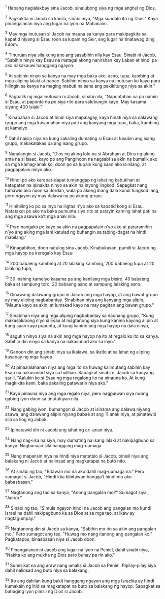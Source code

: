 <sup>1</sup>
Habang naglalakbay sina Jacob, sinalubong siya ng mga anghel ng Dios. 

<sup>2</sup>
Pagkakita ni Jacob sa kanila, sinabi niya, "Mga sundalo ito ng Dios." Kaya pinangalanan niya ang lugar na iyon na Mahanaim. 

<sup>3</sup>
May mga inutusan si Jacob na mauna sa kanya para makipagkita sa kapatid niyang si Esau roon sa lupain ng Seir, ang lugar na tinatawag ding Edom. 

<sup>4</sup>
Tinuruan niya sila kung ano ang sasabihin nila kay Esau. Sinabi ni Jacob, "Sabihin ninyo kay Esau na matagal akong nanirahan kay Laban at hindi pa ako nakakauwi hanggang ngayon. 

<sup>5</sup>
At sabihin ninyo sa kanya na may mga baka ako, asno, tupa, kambing at mga aliping lalaki at babae. Sabihin ninyo sa kanya na inutusan ko kayo para hilingin sa kanya na maging mabuti na sana ang pakikitungo niya sa akin." 

<sup>6</sup>
Pagbalik ng mga inutusan ni Jacob, sinabi nila, "Napuntahan na po namin si Esau, at papunta na po siya rito para salubungin kayo. May kasama siyang 400 lalaki." 

<sup>7</sup>
Kinabahan si Jacob at hindi siya mapalagay, kaya hinati niya sa dalawang grupo ang mga kasamahan niya pati ang kanyang mga tupa, baka, kambing at kamelyo. 

<sup>8</sup>
Dahil naisip niya na kung sakaling dumating si Esau at lusubin ang isang grupo, makakatakas pa ang isang grupo. 

<sup>9</sup>
Nanalangin si Jacob, "Dios ng aking lolo na si Abraham at Dios ng aking ama na si Isaac, kayo po ang Panginoon na nagsabi sa akin na bumalik ako sa mga kamag-anak ko, doon po sa lupain kung saan ako isinilang, at pagpapalain ninyo ako. 

<sup>10</sup>
Hindi po ako karapat-dapat tumanggap ng lahat ng kabutihan at katapatan na ipinakita ninyo sa akin na inyong lingkod. Sapagkat nang tumawid ako noon sa Jordan, wala po akong ibang dala kundi tungkod lang, pero ngayon ay may dalawa na po akong grupo. 

<sup>11</sup>
Hinihiling ko po sa inyo na iligtas nʼyo ako sa kapatid kong si Esau. Natatakot po ako na baka pumunta siya rito at patayin kaming lahat pati na ang mga asawa koʼt mga anak nila. 

<sup>12</sup>
Pero nangako po kayo sa akin na pagpapalain nʼyo ako at pararamihin nʼyo ang aking mga lahi katulad ng buhangin sa tabing-dagat na hindi mabilang." 

<sup>13</sup>
Kinagabihan, doon natulog sina Jacob. Kinabukasan, pumili si Jacob ng mga hayop na ireregalo kay Esau: 

<sup>14</sup>
200 babaeng kambing at 20 lalaking kambing, 200 babaeng tupa at 20 lalaking tupa, 

<sup>15</sup>
30 inahing kamelyo kasama pa ang kanilang mga bisiro, 40 babaeng baka at sampung toro, 20 babaeng asno at sampung lalaking asno. 

<sup>16</sup>
Ginawang dalawang grupo ni Jacob ang mga hayop, at ang bawat grupo ay may aliping nagbabantay. Sinabihan niya ang kanyang mga alipin, "Mauna kayo sa akin, at lumakad kayo na may pagitan ang bawat grupo." 

<sup>17</sup>
Sinabihan niya ang mga aliping nagbabantay sa naunang grupo, "Kung makasalubong nʼyo si Esau at magtanong siya kung kanino kayong alipin at kung saan kayo pupunta, at kung kanino ang mga hayop na dala ninyo, 

<sup>18</sup>
sagutin ninyo siya na akin ang mga hayop na ito at regalo ko ito sa kanya. Sabihin din ninyo sa kanya na nakasunod ako sa inyo." 

<sup>19</sup>
Ganoon din ang sinabi niya sa ikalawa, sa ikatlo at sa lahat ng aliping kasabay ng mga hayop. 

<sup>20</sup>
At pinaalalahanan niya ang mga ito na huwag kalimutang sabihin kay Esau na nakasunod siya sa hulihan. Sapagkat sinabi ni Jacob sa kanyang sarili, "Aalukin ko si Esau ng mga regalong ito na pinauna ko. At kung magkikita kami, baka sakaling patawarin niya ako." 

<sup>21</sup>
Kaya pinauna niya ang mga regalo niya, pero nagpaiwan siya noong gabing iyon doon sa tinutuluyan nila.

<sup>22</sup>
Nang gabing iyon, bumangon si Jacob at isinama ang dalawa niyang asawa, ang dalawang alipin niyang babae at ang 11 anak niya, at pinatawid sila sa Ilog ng Jabok. 

<sup>23</sup>
Ipinatawid din ni Jacob ang lahat ng ari-arian niya. 

<sup>24</sup>
Nang nag-iisa na siya, may dumating na isang lalaki at nakipagbuno sa kanya. Nagbunuan sila hanggang mag-uumaga. 

<sup>25</sup>
Nang mapansin niya na hindi niya matatalo si Jacob, pinisil niya ang balakang ni Jacob at nalinsad ang magkatapat na buto nito. 

<sup>26</sup>
At sinabi ng tao, "Bitawan mo na ako dahil mag-uumaga na." Pero sumagot si Jacob, "Hindi kita bibitawan hanggaʼt hindi mo ako babasbasan." 

<sup>27</sup>
Nagtanong ang tao sa kanya, "Anong pangalan mo?" Sumagot siya, "Jacob." 

<sup>28</sup>
Sinabi ng tao, "Simula ngayon hindi na Jacob ang pangalan mo kundi Israel na dahil nakipagbuno ka sa Dios at sa mga tao, at ikaw ay nagtagumpay." 

<sup>29</sup>
Nagtanong din si Jacob sa kanya, "Sabihin mo rin sa akin ang pangalan mo." Pero sumagot ang tao, "Huwag mo nang itanong ang pangalan ko." Pagkatapos, binasbasan niya si Jacob doon. 

<sup>30</sup>
Pinangalanan ni Jacob ang lugar na iyon na Peniel, dahil sinabi niya, "Nakita ko ang mukha ng Dios pero buhay pa rin ako." 

<sup>31</sup>
Sumisikat na ang araw nang umalis si Jacob sa Peniel. Pipilay-pilay siya dahil nalinsad ang buto niya sa balakang. 

<sup>32</sup>
Ito ang dahilan kung bakit hanggang ngayon ang mga Israelita ay hindi kumakain ng litid sa magkatapat na buto sa balakang ng hayop. Sapagkat sa bahaging iyon pinisil ng Dios si Jacob.